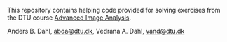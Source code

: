 This repository contains helping code provided for solving exercises from the DTU course [Advanced Image Analysis](http://www2.imm.dtu.dk/courses/02506/).

Anders B. Dahl, abda@dtu.dk, Vedrana A. Dahl, vand@dtu.dk

